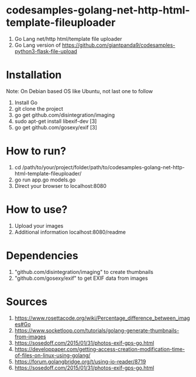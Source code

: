 # codesamples-golang-net-http-html-template-fileuploader
1) Go Lang net/http html/template file uploader
2) Go Lang version of https://github.com/giantpanda9/codesamples-python3-flask-file-upload
# Installation
Note: On Debian based OS like Ubuntu, not last one to follow
1) Install Go
2) git clone the project
3) go get github.com/disintegration/imaging
4) sudo apt-get install libexif-dev [3]
5) go get github.com/gosexy/exif [3]
# How to run?
1) cd /path/to/your/project/folder/path/to/codesamples-golang-net-http-html-template-fileuploader/
2) go run app.go models.go
3) Direct your browser to localhost:8080
# How to use?
1) Upload your images
2) Additional information localhost:8080/readme
# Dependencies
1) "github.com/disintegration/imaging" to create thumbnails
2) "github.com/gosexy/exif" to get EXIF data from images
# Sources
1) https://www.rosettacode.org/wiki/Percentage_difference_between_images#Go
2) https://www.socketloop.com/tutorials/golang-generate-thumbnails-from-images
3) https://sosedoff.com/2015/01/31/photos-exif-gps-go.html
4) https://developpaper.com/getting-access-creation-modification-time-of-files-on-linux-using-golang/
5) https://forum.golangbridge.org/t/using-io-reader/8719
6) https://sosedoff.com/2015/01/31/photos-exif-gps-go.html

